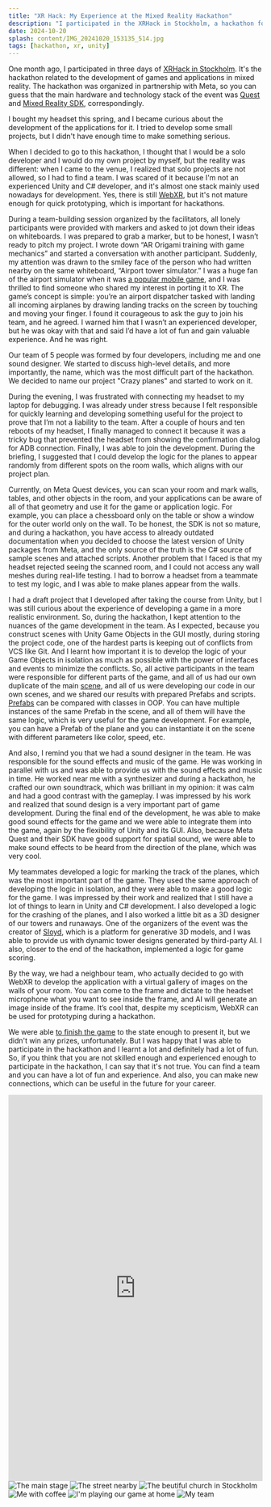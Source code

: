 ```yaml
---
title: "XR Hack: My Experience at the Mixed Reality Hackathon"
description: "I participated in the XRHack in Stockholm, a hackathon for developing games and applications in mixed reality. I joined a team to develop an airport tower simulator game for Meta Quest. Here's my experience and what I learned."
date: 2024-10-20
splash: content/IMG_20241020_153135_514.jpg
tags: [hackathon, xr, unity]
---
```


One month ago, I participated in three days of [XRHack in Stockholm](https://www.xrhack.com/stockholm). It's the hackathon related to the development of games and applications in mixed reality. The hackathon was organized in partnership with Meta, so you can guess that the main hardware and technology stack of the event was [Quest](https://en.wikipedia.org/wiki/Meta_Quest) and [Mixed Reality SDK](https://developers.meta.com/horizon/blog/building-mixed-reality-MR-meta-quest-3-connect-developers-presence-platform/), correspondingly.

I bought my headset this spring, and I became curious about the development of the applications for it. I tried to develop some small projects, but I didn't have enough time to make something serious.

When I decided to go to this hackathon, I thought that I would be a solo developer and I would do my own project by myself, but the reality was different: when I came to the venue, I realized that solo projects are not allowed, so I had to find a team. I was scared of it because I'm not an experienced Unity and C# developer, and it's almost one stack mainly used nowadays for development. Yes, there is still [WebXR](https://developer.mozilla.org/en-US/docs/Web/API/WebXR_Device_API), but it's not mature enough for quick prototyping, which is important for hackathons.

During a team-building session organized by the facilitators, all lonely participants were provided with markers and asked to jot down their ideas on whiteboards. I was prepared to grab a marker, but to be honest, I wasn’t ready to pitch my project. I wrote down “AR Origami training with game mechanics” and started a conversation with another participant. Suddenly, my attention was drawn to the smiley face of the person who had written nearby on the same whiteboard, “Airport tower simulator.” I was a huge fan of the airport simulator when it was [a popular mobile game](https://play.google.com/store/apps/details?id=dk.logisoft.aircontrolfull&hl=en), and I was thrilled to find someone who shared my interest in porting it to XR. The game’s concept is simple: you’re an airport dispatcher tasked with landing all incoming airplanes by drawing landing tracks on the screen by touching and moving your finger. I found it courageous to ask the guy to join his team, and he agreed. I warned him that I wasn’t an experienced developer, but he was okay with that and said I’d have a lot of fun and gain valuable experience. And he was right.

Our team of 5 people was formed by four developers, including me and one sound designer. We started to discuss high-level details, and more importantly, the name, which was the most difficult part of the hackathon. We decided to name our project "Crazy planes" and started to work on it.

During the evening, I was frustrated with connecting my headset to my laptop for debugging. I was already under stress because I felt responsible for quickly learning and developing something useful for the project to prove that I’m not a liability to the team. After a couple of hours and ten reboots of my headset, I finally managed to connect it because it was a tricky bug that prevented the headset from showing the confirmation dialog for ADB connection. Finally, I was able to join the development. During the briefing, I suggested that I could develop the logic for the planes to appear randomly from different spots on the room walls, which aligns with our project plan.

Currently, on Meta Quest devices, you can scan your room and mark walls, tables, and other objects in the room, and your applications can be aware of all of that geometry and use it for the game or application logic. For example, you can place a chessboard only on the table or show a window for the outer world only on the wall. To be honest, the SDK is not so mature, and during a hackathon, you have access to already outdated documentation when you decided to choose the latest version of Unity packages from Meta, and the only source of the truth is the C# source of sample scenes and attached scripts. Another problem that I faced is that my headset rejected seeing the scanned room, and I could not access any wall meshes during real-life testing. I had to borrow a headset from a teammate to test my logic, and I was able to make planes appear from the walls.

I had a draft project that I developed after taking the course from Unity, but I was still curious about the experience of developing a game in a more realistic environment. So, during the hackathon, I kept attention to the nuances of the game development in the team. As I expected, because you construct scenes with Unity Game Objects in the GUI mostly, during storing the project code, one of the hardest parts is keeping out of conflicts from VCS like Git. And I learnt how important it is to develop the logic of your Game Objects in isolation as much as possible with the power of interfaces and events to minimize the conflicts. So, all active participants in the team were responsible for different parts of the game, and all of us had our own duplicate of the main [scene](https://docs.unity3d.com/Manual/CreatingScenes.html), and all of us were developing our code in our own scenes, and we shared our results with prepared Prefabs and scripts. [Prefabs](https://docs.unity3d.com/Manual/Prefabs.html) can be compared with classes in OOP. You can have multiple instances of the same Prefab in the scene, and all of them will have the same logic, which is very useful for the game development. For example, you can have a Prefab of the plane and you can instantiate it on the scene with different parameters like color, speed, etc.

And also, I remind you that we had a sound designer in the team. He was responsible for the sound effects and music of the game. He was working in parallel with us and was able to provide us with the sound effects and music in time. He worked near me with a synthesizer and during a hackathon, he crafted our own soundtrack, which was brilliant in my opinion: it was calm and had a good contrast with the gameplay. I was impressed by his work and realized that sound design is a very important part of game development. During the final end of the development, he was able to make good sound effects for the game and we were able to integrate them into the game, again by the flexibility of Unity and its GUI. Also, because Meta Quest and their SDK have good support for spatial sound, we were able to make sound effects to be heard from the direction of the plane, which was very cool.

My teammates developed a logic for marking the track of the planes, which was the most important part of the game. They used the same approach of developing the logic in isolation, and they were able to make a good logic for the game. I was impressed by their work and realized that I still have a lot of things to learn in Unity and C# development. I also developed a logic for the crashing of the planes, and I also worked a little bit as a 3D designer of our towers and runaways. One of the organizers of the event was the creator of [Sloyd](https://www.sloyd.ai/), which is a platform for generative 3D models, and I was able to provide us with dynamic tower designs generated by third-party AI. I also, closer to the end of the hackathon, implemented a logic for game scoring.

By the way, we had a neighbour team, who actually decided to go with WebXR to develop the application with a virtual gallery of images on the walls of your room. You can come to the frame and dictate to the headset microphone what you want to see inside the frame, and AI will generate an image inside of the frame. It’s cool that, despite my scepticism, WebXR can be used for prototyping during a hackathon.

We were able [to finish the game](https://devpost.com/software/crazy-planes) to the state enough to present it, but we didn't win any prizes, unfortunately. But I was happy that I was able to participate in the hackathon and I learnt a lot and definitely had a lot of fun. So, if you think that you are not skilled enough and experienced enough to participate in the hackathon, I can say that it's not true. You can find a team and you can have a lot of fun and experience. And also, you can make new connections, which can be useful in the future for your career.

<iframe width="429" height="764" src="https://www.youtube.com/embed/9cMk7cetimc" title="Crazy Planes – Flight Control but in Mixed Reality! #XRHack #hackathon #vr #extendedreality" frameborder="0" allow="accelerometer; autoplay; clipboard-write; encrypted-media; gyroscope; picture-in-picture; web-share" referrerpolicy="strict-origin-when-cross-origin" allowfullscreen style="width: 100%;"></iframe>

<script src="https://unpkg.com/@appnest/masonry-layout/umd/masonry-layout.min.js"></script>
<masonry-layout gap="20">
<img src="{% imageUrl 'content/IMG_20241020_152842_235.jpg' %}" alt="The main stage" />
<img src="{% imageUrl 'content/IMG_20241020_152842_085.jpg' %}" alt="The street nearby" />
<img src="{% imageUrl 'content/IMG_20241020_152842_248.jpg' %}" alt="The beutiful church in Stockholm" />
<img src="{% imageUrl 'content/IMG_20241020_152842_421.jpg' %}" alt="Me with coffee" />
<img src="{% imageUrl 'content/IMG_20241020_152841_769.jpg' %}" alt="I'm playing our game at home" />
<img src="{% imageUrl 'content/IMG_20241020_153135_514.jpg' %}" alt="My team" />
</masonry-layout>
